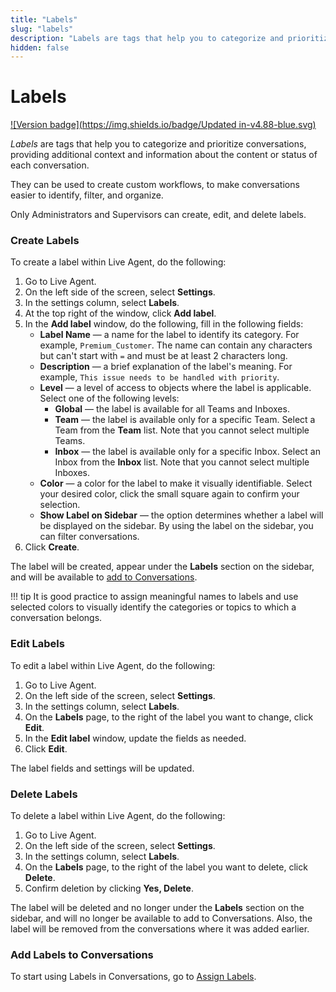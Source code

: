 ```yaml
---
title: "Labels" 
slug: "labels"
description: "Labels are tags that help you to categorize and prioritize conversations, providing additional context and information about the content or status of each conversation."
hidden: false 
---
```

# Labels

[![Version badge](https://img.shields.io/badge/Updated in-v4.88-blue.svg)](../../release-notes/4.88.md)

_Labels_ are tags that help you to categorize and prioritize conversations, providing additional context and information about the content or status of each conversation.

They can be used to create custom workflows, to make conversations easier to identify, filter, and organize.

Only Administrators and Supervisors can create, edit, and delete labels.

### Create Labels

To create a label within Live Agent, do the following:

1. Go to Live Agent.
2. On the left side of the screen, select **Settings**.
3. In the settings column, select **Labels**.
4. At the top right of the window, click **Add label**.
5. In the **Add label** window, do the following, fill in the following fields:
    - **Label Name** — a name for the label to identify its category. For example, `Premium_Customer`. The name can contain any characters but can't start with `=` and must be at least 2 characters long.    
    - **Description** — a brief explanation of the label's meaning. For example, `This issue needs to be handled with priority`.  
    - **Level** — a level of access to objects where the label is applicable. Select one of the following levels: 
        - **Global** — the label is available for all Teams and Inboxes. 
        - **Team** — the label is available only for a specific Team. Select a Team from the **Team** list. Note that you cannot select multiple Teams.
        - **Inbox** — the label is available only for a specific Inbox. Select an Inbox from the **Inbox** list. Note that you cannot select multiple Inboxes.
    - **Color** — a color for the label to make it visually identifiable. Select your desired color, click the small square again to confirm your selection.
    - **Show Label on Sidebar** — the option determines whether a label will be displayed on the sidebar. By using the label on the sidebar, you can filter conversations.
6. Click **Create**.

The label will be created, appear under the **Labels** section on the sidebar, and will be available to [add to Conversations](#add-labels-to-conversations).

!!! tip
    It is good practice to assign meaningful names to labels and use selected colors to visually identify the categories or topics to which a conversation belongs.

### Edit Labels

To edit a label within Live Agent, do the following:

1. Go to Live Agent.
2. On the left side of the screen, select **Settings**.
3. In the settings column, select **Labels**.
4. On the **Labels** page, to the right of the label you want to change, click **Edit**. 
5. In the **Edit label** window, update the fields as needed.
6. Click **Edit**.

The label fields and settings will be updated.

### Delete Labels

To delete a label within Live Agent, do the following:

1. Go to Live Agent.
2. On the left side of the screen, select **Settings**.
3. In the settings column, select **Labels**.
4. On the **Labels** page, to the right of the label you want to delete, click **Delete**.
5. Confirm deletion by clicking **Yes, Delete**.

The label will be deleted and no longer under the **Labels** section on the sidebar, and will no longer be available to add to Conversations. Also, the label will be removed from the conversations where it was added earlier.

### Add Labels to Conversations

To start using Labels in Conversations, go to [Assign Labels](./../conversation/assign-conversations.md#assign-labels).